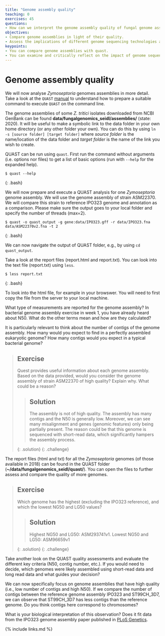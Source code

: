 ```yaml
---
title: "Genome assembly quality"
teaching: 0
exercises: 45
questions:
- How can we interpret the genome assembly quality of fungal genome assemblies?
objectives:
- Compare genome assemblies in light of their quality.
- Assess the implications of different genome sequencing technologies and assembly approaches on genome assemblies.
keypoints:
- You can compare genome assemblies with quast.
- You can examine and critically reflect on the impact of genome sequencing technologies on fungal genome assemblies.
---
```


#  Genome assembly quality
We will now analyse *Zymoseptoria* genomes assemblies in more detail. Take a look at the `QUAST` [manual](http://quast.sourceforge.net/quast) to understand how to prepare a suitable command to execute `QUAST` on the command line.

The genome assemblies of some _Z. tritici_ isolates downloaded from NCBI GenBank can be found **data/fungalgenomics_seidl/assemblies/** (state: 2020). It will be useful to make a symbolic link to the data folder in your own home directory (or any other folder your own). You can do this by using `ln -s [source folder] [target folder]` where *source folder* is the name/location of the data folder and *target folder* is the name of the link you wish to create.

QUAST can be run using `quast`. First run the command without arguments (i.e. options nor files) to get a list of basic options (run with `--help` for the expanded help).

~~~
$ quast --help
~~~
{: .bash}

We will now prepare and execute a QUAST analysis for one *Zymoseptoria* genome assembly. We will use the genome assembly of strain ASM22370. We will compare this strain to reference IPO323 genome and annotation as a comparison. Please make sure the output goes to your local folder and specify the number of threads (max=2).

~~~
$ quast -o quast_output -g gene:data/IPO323.gff -r data/IPO323.fna data/ASM22370v2.fna -t 2 
~~~
{: .bash}

We can now navigate the output of QUAST folder, e.g., by using `cd quast_output`. 

Take a look at the report files (report.html and report.txt). You can look into the text file (report.txt) using `less`.

~~~
$ less report.txt
~~~
{: .bash}

To look into the html file, for example in your browswer. You will need to first copy the file from the server to your local machine.

What type of measurements are reported for the genome assembly? In bacterial genome assembly exercise in week 1, you have already heard about N50. What do the other terms mean and how are they calculated? 

It is particularly relevant to think about the number of contigs of the genome assembly. How many would you expect to find in a perfectly assembled eukaryotic genome? How many contigs would you expect in a typical bacterial genome?

> ## Exercise
> 
> Quest provides useful information about each genome assembly. Based on the data provided, would you consider the genome assembly of strain ASM22370 of high quality? Explain why. What could be a reason? 
>
>> ## Solution
>> 
>> The assembly is not of high quality. The assembly has many contigs and the N50 is generally low. Moreover, we can see many misalignment and genes (genomic features) only being partially present. The reason could be that this genome is sequenced with short-read data, which significantly hampers the assembly process.
>> 
> {: .solution}
{: .challenge}

The report files \(html and txt\) for all the _Zymoseptoria_ genomes \(of those available in 2018\) can be found in the QUAST folder \(**~/data/fungalgenomics_seidl/quast/**\). You can open the files to further assess and compare the quality of more genomes.

> ## Exercise
> 
> Which genome has the highest (excluding the IPO323 reference), and which the lowest NG50 and LG50 values?
>
>> ## Solution
>> 
>> Highest NG50 and LG50: ASM293741v1. Lowest NG50 and LG50: ASM96659v1
>> 
> {: .solution}
{: .challenge}

Take another look on the QUAST quality assessments and evaluate the different key criteria (N50, contig number, etc.). If you would need to decide, which genomes were likely assembled using short-read data and long read data and what guides your decision?

We can now specifically focus on genome assemblies that have high quality (i.e., low number of contigs and high N50). If we compare the number of contigs between the reference genome assembly IPO323 and ST99CH\_3D7, we can observe that ST99CH\_3D7 has less contigs than the reference genome. Do you think contigs here correspond to chromosomes?

What is your biological interpretation of this observation? Does it fit data from the IPO323 genome assembly paper published in [PLoS Genetics](https://journals.plos.org/plosgenetics/article?id=10.1371/journal.pgen.1002070).

{% include links.md %}
